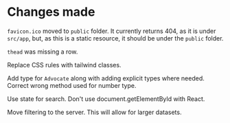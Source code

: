 # Changes made

`favicon.ico` moved to `public` folder. It currently returns 404, as it is under `src/app`, but, as this is a static resource, it should be under the `public` folder.

`thead` was missing a row.

Replace CSS rules with tailwind classes.

Add type for `Advocate` along with adding explicit types where needed. Correct wrong method used for number type.

Use state for search. Don't use document.getElementById with React.

Move filtering to the server. This will allow for larger datasets.
